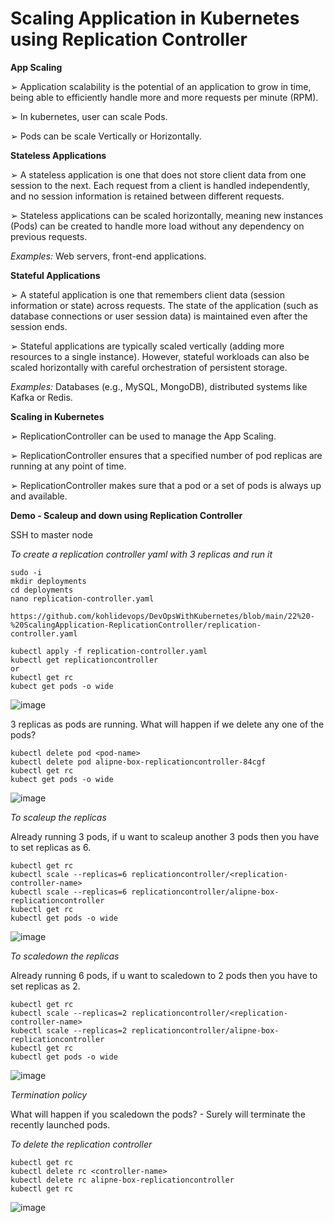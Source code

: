 # Scaling Application in Kubernetes using Replication Controller

**App Scaling**

➢ Application scalability is the potential of an application to grow in time, being able to efficiently handle more and more requests per minute (RPM).

➢ In kubernetes, user can scale Pods.

➢ Pods can be scale Vertically or Horizontally.

**Stateless Applications**

➢ A stateless application is one that does not store client data from one session to the next. Each request from a client is handled independently, and no session information is retained between different requests.

➢ Stateless applications can be scaled horizontally, meaning new instances (Pods) can be created to handle more load without any dependency on previous requests.

_Examples:_ Web servers, front-end applications.

**Stateful Applications**

➢ A stateful application is one that remembers client data (session information or state) across requests. The state of the application (such as database connections or user session data) is maintained even after the session ends.

➢ Stateful applications are typically scaled vertically (adding more resources to a single instance). However, stateful workloads can also be scaled horizontally with careful orchestration of persistent storage.

_Examples:_ Databases (e.g., MySQL, MongoDB), distributed systems like Kafka or Redis.

**Scaling in Kubernetes**

➢ ReplicationController can be used to manage the App Scaling.

➢ ReplicationController ensures that a specified number of pod replicas are running at any point of time.

➢ ReplicationController makes sure that a pod or a set of pods is always up and available.

**Demo - Scaleup and down using Replication Controller**

SSH to master node

_To create a replication controller yaml with 3 replicas and run it_

```
sudo -i
mkdir deployments
cd deployments
nano replication-controller.yaml

https://github.com/kohlidevops/DevOpsWithKubernetes/blob/main/22%20-%20ScalingApplication-ReplicationController/replication-controller.yaml

kubectl apply -f replication-controller.yaml
kubectl get replicationcontroller
or
kubectl get rc
kubect get pods -o wide
```

![image](https://github.com/user-attachments/assets/0944e69f-5a03-4d08-b89e-a3479b363ba3)

3 replicas as pods are running. What will happen if we delete any one of the pods?

```
kubectl delete pod <pod-name>
kubectl delete pod alipne-box-replicationcontroller-84cgf
kubectl get rc
kubect get pods -o wide
```

![image](https://github.com/user-attachments/assets/7f552bf0-977f-44af-83ea-7254b29e58fe)

_To scaleup the replicas_

Already running 3 pods, if u want to scaleup another 3 pods then you have to set replicas as 6.

```
kubectl get rc
kubectl scale --replicas=6 replicationcontroller/<replication-controller-name>
kubectl scale --replicas=6 replicationcontroller/alipne-box-replicationcontroller
kubectl get rc
kubectl get pods -o wide
```

![image](https://github.com/user-attachments/assets/ef6c0339-a0ed-4d51-ad6c-e4da58231868)

_To scaledown the replicas_

Already running 6 pods, if u want to scaledown to 2 pods then you have to set replicas as 2.

```
kubectl get rc
kubectl scale --replicas=2 replicationcontroller/<replication-controller-name>
kubectl scale --replicas=2 replicationcontroller/alipne-box-replicationcontroller
kubectl get rc
kubectl get pods -o wide
```

![image](https://github.com/user-attachments/assets/4677b107-c932-4f9e-9ca8-ef7e3bca9b96)

_Termination policy_

What will happen if you scaledown the pods? - Surely will terminate the recently launched pods.

_To delete the replication controller_

```
kubectl get rc
kubectl delete rc <controller-name>
kubectl delete rc alipne-box-replicationcontroller
kubectl get rc
```

![image](https://github.com/user-attachments/assets/29f107f0-be08-4fef-acf7-e347dfab1786)
